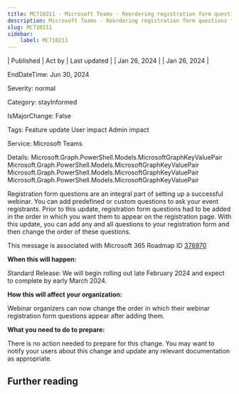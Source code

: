 ```yaml
---
title: MC710211 - Microsoft Teams - Reordering registration form questions for webinars
description: Microsoft Teams - Reordering registration form questions for webinars
slug: MC710211
sidebar:
    label: MC710211
---
```


| Published | Act by | Last updated |
| Jan 26, 2024 |  | Jan 26, 2024 |

EndDateTime: Jun 30, 2024

Severity: normal

Category: stayInformed

IsMajorChange: False

Tags: Feature update User impact Admin impact

Service: Microsoft Teams

Details: Microsoft.Graph.PowerShell.Models.MicrosoftGraphKeyValuePair Microsoft.Graph.PowerShell.Models.MicrosoftGraphKeyValuePair Microsoft.Graph.PowerShell.Models.MicrosoftGraphKeyValuePair Microsoft.Graph.PowerShell.Models.MicrosoftGraphKeyValuePair

<p>Registration form questions are an integral part of setting up a successful webinar. You can add predefined or custom questions to ask your event registrants. Prior to this update, registration form questions had to be added in the order in which you want them to appear on the registration page. With this update, you can add any and all questions to your registration form and then change the order of these questions.&nbsp;<br></p><p>This message is associated with Microsoft 365 Roadmap ID <a href="https://www.microsoft.com/microsoft-365/roadmap?filters=&amp;searchterms=376970" target="_blank">376970</a></p><p><b>When this will happen:</b></p><p>Standard Release: We will begin rolling out late February 2024 and expect to complete by early March 2024.</p><p><b>How this will affect your organization:</b></p><p>Webinar organizers can now change the order in which their webinar registration form questions appear after adding them.&nbsp;</p><p><b>What you need to do to prepare:</b></p><p>There is no action needed to prepare for this change. You may want to notify your users about this change and update any relevant documentation as appropriate.</p>

## Further reading
